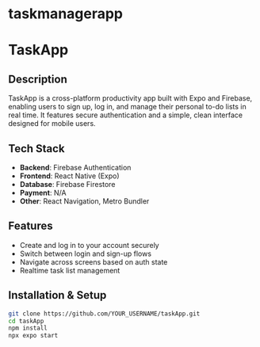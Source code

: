 # taskmanagerapp
# TaskApp

## Description
TaskApp is a cross-platform productivity app built with Expo and Firebase, enabling users to sign up, log in, and manage their personal to-do lists in real time. It features secure authentication and a simple, clean interface designed for mobile users.

## Tech Stack
- **Backend**: Firebase Authentication
- **Frontend**: React Native (Expo)
- **Database**: Firebase Firestore 
- **Payment**: N/A
- **Other**: React Navigation, Metro Bundler

## Features
- Create and log in to your account securely
- Switch between login and sign-up flows
- Navigate across screens based on auth state
- Realtime task list management 

## Installation & Setup

```bash
git clone https://github.com/YOUR_USERNAME/taskApp.git
cd taskApp
npm install
npx expo start
